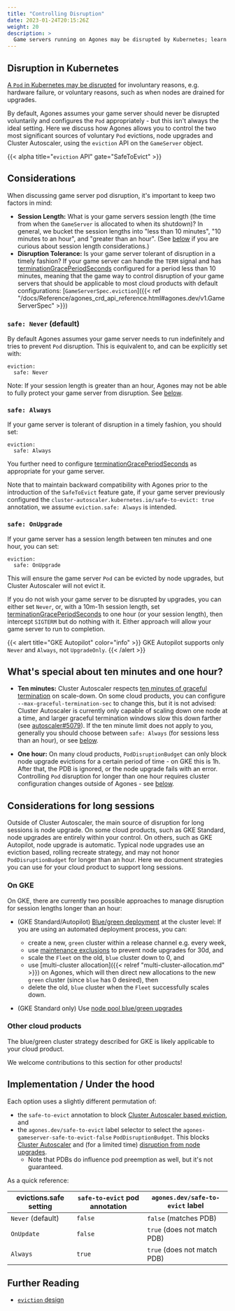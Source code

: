 ```yaml
---
title: "Controlling Disruption"
date: 2023-01-24T20:15:26Z
weight: 20
description: >
  Game servers running on Agones may be disrupted by Kubernetes; learn how to control disruption of your game servers.
---
```


## Disruption in Kubernetes

[A `Pod` in Kubernetes may be disrupted](https://kubernetes.io/docs/concepts/workloads/pods/disruptions/#voluntary-and-involuntary-disruptions) for involuntary reasons, e.g. hardware failure, or voluntary reasons, such as when nodes are drained for upgrades. 

By default, Agones assumes your game server should never be disrupted voluntarily and configures the `Pod` appropriately - but this isn't always the ideal setting. Here we discuss how Agones allows you to control the two most significant sources of voluntary `Pod` evictions, node upgrades and Cluster Autoscaler, using the `eviction` API on the `GameServer` object. 

{{< alpha title="`eviction` API" gate="SafeToEvict" >}}

## Considerations

When discussing game server pod disruption, it's important to keep two factors in mind:

* **Session Length:** What is your game servers session length (the time from when the `GameServer` is allocated to when its shutdown)? In general, we bucket the session lengths into "less than 10 minutes", "10 minutes to an hour", and "greater than an hour". (See [below](#whats-special-about-ten-minutes-and-one-hour) if you are curious about session length considerations.)
* **Disruption Tolerance:** Is your game server tolerant of disruption in a timely fashion? If your game server can handle the `TERM` signal and has [terminationGracePeriodSeconds](https://kubernetes.io/docs/concepts/containers/container-lifecycle-hooks/#hook-handler-execution) configured for a period less than 10 minutes, meaning that the game way to control disruption of your game servers that should be applicable to most cloud products with default configurations: [`GameServerSpec.eviction`]({{< ref "/docs/Reference/agones_crd_api_reference.html#agones.dev/v1.GameServerSpec" >}})

### `safe: Never` (default)

By default Agones assumes your game server needs to run indefinitely and tries to prevent `Pod` disruption. This is equivalent to, and can be explicitly set with:

```
eviction:
  safe: Never
```

Note: If your session length is greater than an hour, Agones may not be able to fully protect your game server from disruption. See [below](#considerations-for-long-sessions).

### `safe: Always`

If your game server is tolerant of disruption in a timely fashion, you should set:

```
eviction:
  safe: Always
```

You further need to configure [terminationGracePeriodSeconds](https://kubernetes.io/docs/concepts/containers/container-lifecycle-hooks/#hook-handler-execution) as appropriate for your game server.

Note that to maintain backward compatibility with Agones prior to the introduction of the `SafeToEvict` feature gate, if your game server previously configured the `cluster-autoscaler.kubernetes.io/safe-to-evict: true` annotation, we assume `eviction.safe: Always` is intended.

### `safe: OnUpgrade`

If your game server has a session length between ten minutes and one hour, you can set:

```
eviction:
  safe: OnUpgrade
```

This will ensure the game server `Pod` can be evicted by node upgrades, but Cluster Autoscaler will not evict it.

If you do not wish your game server to be disrupted by upgrades, you can either set `Never`, or, with a 10m-1h session length, set [terminationGracePeriodSeconds](https://kubernetes.io/docs/concepts/containers/container-lifecycle-hooks/#hook-handler-execution) to one hour (or your session length), then intercept `SIGTERM` but do nothing with it. Either approach will allow your game server to run to completion.

{{< alert title="GKE Autopilot" color="info" >}}
GKE Autopilot supports only `Never` and `Always`, not `UpgradeOnly`.
{{< /alert >}}

## What's special about ten minutes and one hour?

* **Ten minutes:** Cluster Autoscaler respects [ten minutes of graceful termination](https://github.com/kubernetes/autoscaler/blob/master/cluster-autoscaler/FAQ.md#does-ca-respect-gracefultermination-in-scale-down) on scale-down. On some cloud products, you can configure `--max-graceful-termination-sec` to change this, but it is not advised: Cluster Autoscaler is currently only capable of scaling down one node at a time, and larger graceful termination windows slow this down farther (see [autoscaler#5079](https://github.com/kubernetes/autoscaler/issues/5079)). If the ten minute limit does not apply to you, generally you should choose between `safe: Always` (for sessions less than an hour), or see [below](#considerations-for-long-sessions).

* **One hour:** On many cloud products, `PodDisruptionBudget` can only block node upgrade evictions for a certain period of time - on GKE this is 1h. After that, the PDB is ignored, or the node upgrade fails with an error. Controlling `Pod` disruption for longer than one hour requires cluster configuration changes outside of Agones - see [below](#considerations-for-long-sessions).

## Considerations for long sessions

Outside of Cluster Autoscaler, the main source of disruption for long sessions is node upgrade. On some cloud products, such as GKE Standard, node upgrades are entirely within your control. On others, such as GKE Autopilot, node upgrade is automatic. Typical node upgrades use an eviction based, rolling recreate strategy, and may not honor `PodDisruptionBudget` for longer than an hour. Here we document strategies you can use for your cloud product to support long sessions.

### On GKE

On GKE, there are currently two possible approaches to manage disruption for session lengths longer than an hour:

* (GKE Standard/Autopilot) [Blue/green deployment](https://martinfowler.com/bliki/BlueGreenDeployment.html) at the cluster level: If you are using an automated deployment process, you can:
  * create a new, `green` cluster within a release channel e.g. every week,
  * use [maintenance exclusions](https://cloud.google.com/kubernetes-engine/docs/concepts/maintenance-windows-and-exclusions#exclusions) to prevent node upgrades for 30d, and
  * scale the `Fleet` on the old, `blue` cluster down to 0, and
  * use [multi-cluster allocation]({{< relref "multi-cluster-allocation.md" >}}) on Agones, which will then direct new allocations to the new `green` cluster (since `blue` has 0 desired), then
  * delete the old, `blue` cluster when the `Fleet` successfully scales down.

* (GKE Standard only) Use [node pool blue/green upgrades](https://cloud.google.com/kubernetes-engine/docs/concepts/node-pool-upgrade-strategies#blue-green-upgrade-strategy)

### Other cloud products

The blue/green cluster strategy described for GKE is likely applicable to your cloud product.

We welcome contributions to this section for other products!

## Implementation / Under the hood

Each option uses a slightly different permutation of:
* the `safe-to-evict` annotation to block [Cluster Autoscaler based eviction](https://github.com/kubernetes/autoscaler/blob/master/cluster-autoscaler/FAQ.md#what-types-of-pods-can-prevent-ca-from-removing-a-node), and
* the `agones.dev/safe-to-evict` label selector to select the `agones-gameserver-safe-to-evict-false` `PodDisruptionBudget`. This blocks [Cluster Autoscaler](https://github.com/kubernetes/autoscaler/blob/master/cluster-autoscaler/FAQ.md#what-types-of-pods-can-prevent-ca-from-removing-a-node) and (for a limited time) [disruption from node upgrades](https://kubernetes.io/docs/concepts/workloads/pods/disruptions/#pod-disruption-budgets).
  * Note that PDBs do influence pod preemption as well, but it's not guaranteed.

As a quick reference:

| evictions.safe setting  |  `safe-to-evict` pod annotation |  `agones.dev/safe-to-evict` label |
|-------------------------|---------------------------------|-----------------------------------|
| `Never` (default)       | `false`                         | `false` (matches PDB)             |
| `OnUpdate`              | `false`                         | `true` (does not match PDB)       |
| `Always`                | `true`                          | `true` (does not match PDB)       |

## Further Reading

* [`eviction` design](https://github.com/googleforgames/agones/issues/2794)